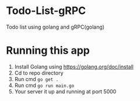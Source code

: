 # Todo-List-gRPC

Todo list using golang and gRPC(golang)

# Running this app

1. Install Golang using https://golang.org/doc/install
2. Cd to repo directory
3. Run cmd ```go get .```
4. Run cmd ```go run main.go```
5. Your server it up and running at port 5000

